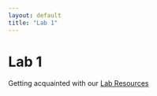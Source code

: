```yaml
---
layout: default
title: "Lab 1"
---
```


# Lab 1

Getting acquainted with our [Lab Resources](../resources/index.html) 
